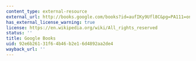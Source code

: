 ```yaml
---
content_type: external-resource
external_url: http://books.google.com/books?id=aufIKy9Ufl8C&pg=PA111=onepage
has_external_license_warning: true
license: https://en.wikipedia.org/wiki/All_rights_reserved
status: ''
title: Google Books
uid: 92e6b261-31f6-4b46-b2e1-6d4892aa2de4
wayback_url: ''
---
```

